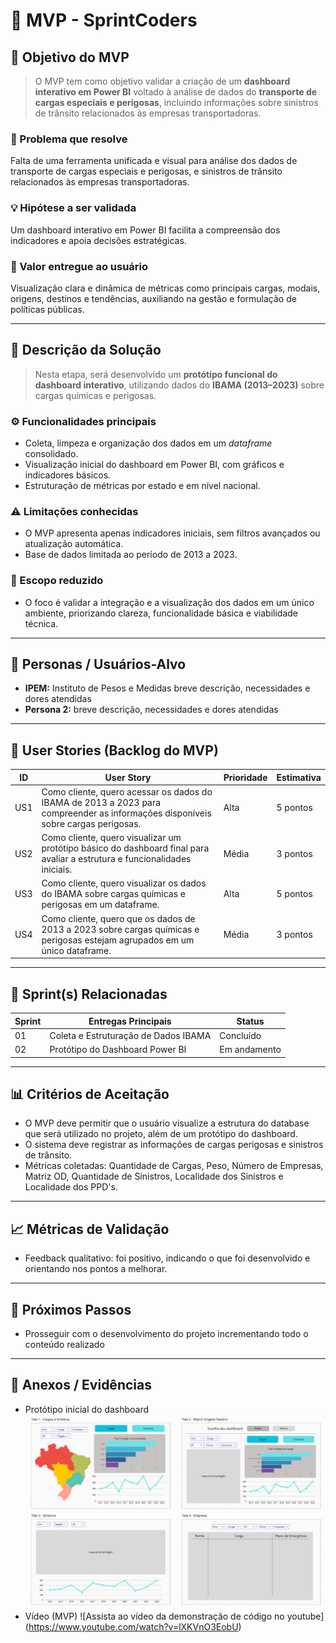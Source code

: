 # 📌 MVP - SprintCoders

## 🎯 Objetivo do MVP

> O MVP tem como objetivo validar a criação de um **dashboard interativo em Power BI** voltado à análise de dados do **transporte de cargas especiais e perigosas**, incluindo informações sobre sinistros de trânsito relacionados às empresas transportadoras.

### 🧩 Problema que resolve
Falta de uma ferramenta unificada e visual para análise dos dados de transporte de cargas especiais e perigosas, e sinistros de trânsito relacionados às empresas transportadoras.

### 💡 Hipótese a ser validada
Um dashboard interativo em Power BI facilita a compreensão dos indicadores e apoia decisões estratégicas.

### 🚀 Valor entregue ao usuário
Visualização clara e dinâmica de métricas como principais cargas, modais, origens, destinos e tendências, auxiliando na gestão e formulação de políticas públicas.

---

## 📝 Descrição da Solução

> Nesta etapa, será desenvolvido um **protótipo funcional do dashboard interativo**, utilizando dados do **IBAMA (2013–2023)** sobre cargas químicas e perigosas.

### ⚙️ Funcionalidades principais
- Coleta, limpeza e organização dos dados em um *dataframe* consolidado.  
- Visualização inicial do dashboard em Power BI, com gráficos e indicadores básicos.  
- Estruturação de métricas por estado e em nível nacional.  

### ⚠️ Limitações conhecidas
- O MVP apresenta apenas indicadores iniciais, sem filtros avançados ou atualização automática.  
- Base de dados limitada ao período de 2013 a 2023.  

### 🎯 Escopo reduzido
- O foco é validar a integração e a visualização dos dados em um único ambiente, priorizando clareza, funcionalidade básica e viabilidade técnica.

---

## 👥 Personas / Usuários-Alvo
- **IPEM:** Instituto de Pesos e Medidas  breve descrição, necessidades e dores atendidas  
- **Persona 2:** breve descrição, necessidades e dores atendidas  

---

## 🔑 User Stories (Backlog do MVP)

| ID  | User Story                                                                                                                       | Prioridade | Estimativa  |
|-----|----------------------------------------------------------------------------------------------------------------------------------|------------|-------------|
| US1 | Como cliente, quero acessar os dados do IBAMA de 2013 a 2023 para compreender as informações disponíveis sobre cargas perigosas. | Alta       | 5 pontos    |
| US2 | Como cliente, quero visualizar um protótipo básico do dashboard final para avaliar a estrutura e funcionalidades iniciais.       | Média      | 3 pontos    |
| US3 | Como cliente, quero visualizar os dados do IBAMA sobre cargas químicas e perigosas em um dataframe.                              | Alta       | 5 pontos    |
| US4 | Como cliente, quero que os dados de 2013 a 2023 sobre cargas químicas e perigosas estejam agrupados em um único dataframe.       | Média      | 3 pontos    |


---

## 📅 Sprint(s) Relacionadas
| Sprint | Entregas Principais                          | Status   |
|--------|----------------------------------------------|----------|
| 01     | Coleta e Estruturação de Dados IBAMA         | Concluído|
| 02     | Protótipo do Dashboard Power BI              | Em andamento |

---

## 📊 Critérios de Aceitação
- O MVP deve permitir que o usuário visualize a estrutura do database que será utilizado no projeto, além de um protótipo do dashboard.
- O sistema deve registrar as informações de cargas perigosas e sinistros de trânsito.
- Métricas coletadas: Quantidade de Cargas, Peso, Número de Empresas, Matriz OD, Quantidade de Sinistros, Localidade dos Sinistros e Localidade dos PPD's. 

---

## 📈 Métricas de Validação
- Feedback qualitativo: foi positivo, indicando o que foi desenvolvido e orientando nos pontos a melhorar.

---

## 🚀 Próximos Passos
- Prosseguir com o desenvolvimento do projeto incrementando todo o conteúdo realizado
  
---

## 📂 Anexos / Evidências
- Protótipo inicial do dashboard
![Protótipo Inicial](sprint01.png)
- Vídeo (MVP)
![Assista ao vídeo da demonstração de código no youtube] (https://www.youtube.com/watch?v=lXKVnO3EobU)
 
